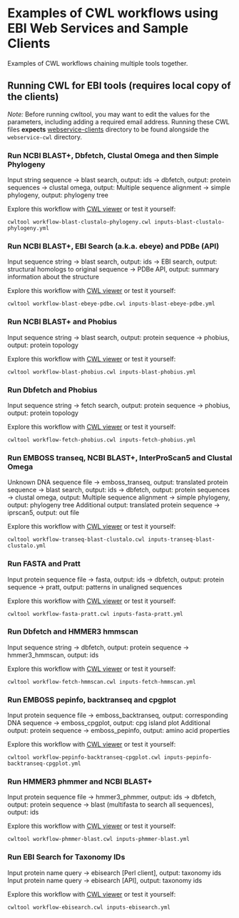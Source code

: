 # Examples of CWL workflows using EBI Web Services and Sample Clients

Examples of CWL workflows chaining multiple tools together.

## Running CWL for EBI tools (requires local copy of the clients)

*Note:* Before running cwltool, you may want to edit the values for the parameters, including adding a required email address.
Running these CWL files **expects** [webservice-clients](https://github.com/ebi-jdispatcher/webservice-clients) directory to be
found alongside the `webservice-cwl` directory.

### Run NCBI BLAST+, Dbfetch, Clustal Omega and then Simple Phylogeny

Input string sequence -> blast search, output: ids -> dbfetch, output: protein sequences -> clustal omega, output: Multiple sequence alignment -> simple phylogeny, output: phylogeny tree

Explore this workflow with [CWL viewer](https://view.commonwl.org/workflows/github.com/ebi-jdispatcher/webservice-cwl/blob/master/workflows/workflow-blast-clustalo-phylogeny.cwl) or test it yourself:

```
cwltool workflow-blast-clustalo-phylogeny.cwl inputs-blast-clustalo-phylogeny.yml
```

### Run NCBI BLAST+, EBI Search (a.k.a. ebeye) and PDBe (API)

Input sequence string -> blast search, output: ids -> EBI search, output: structural homologs to original sequence -> PDBe API, output: summary information about the structure

Explore this workflow with [CWL viewer](https://view.commonwl.org/workflows/github.com/ebi-jdispatcher/webservice-cwl/blob/master/workflows/workflow-blast-ebeye-pdbe.cwl) or test it yourself:

```
cwltool workflow-blast-ebeye-pdbe.cwl inputs-blast-ebeye-pdbe.yml
```

### Run NCBI BLAST+ and Phobius

Input sequence string -> blast search, output: protein sequence -> phobius, output: protein topology

Explore this workflow with [CWL viewer](https://view.commonwl.org/workflows/github.com/ebi-jdispatcher/webservice-cwl/blob/master/workflows/workflow-blast-phobius.cwl) or test it yourself:

```
cwltool workflow-blast-phobius.cwl inputs-blast-phobius.yml
```

### Run Dbfetch and Phobius

Input sequence string -> fetch search, output: protein sequence -> phobius, output: protein topology

Explore this workflow with [CWL viewer](https://view.commonwl.org/workflows/github.com/ebi-jdispatcher/webservice-cwl/blob/master/workflows/workflow-fetch-phobius.cwl) or test it yourself:

```
cwltool workflow-fetch-phobius.cwl inputs-fetch-phobius.yml
```

### Run EMBOSS transeq, NCBI BLAST+, InterProScan5 and Clustal Omega

Unknown DNA sequence file -> emboss_transeq, output: translated protein sequence -> blast search, output: ids -> dbfetch, output: protein sequences -> clustal omega, output: Multiple sequence alignment -> simple phylogeny, output: phylogeny tree
Additional output: translated protein sequence -> iprscan5, output: out file

Explore this workflow with [CWL viewer](https://view.commonwl.org/workflows/github.com/ebi-jdispatcher/webservice-cwl/blob/master/workflows/workflow-transeq-blast-clustalo.cwl) or test it yourself:

```
cwltool workflow-transeq-blast-clustalo.cwl inputs-transeq-blast-clustalo.yml
```

### Run FASTA and Pratt

Input protein sequence file -> fasta, output: ids -> dbfetch, output: protein sequence -> pratt, output: patterns in unaligned sequences

Explore this workflow with [CWL viewer](https://view.commonwl.org/workflows/github.com/ebi-jdispatcher/webservice-cwl/blob/master/workflows/workflow-fasta-pratt.cwl) or test it yourself:

```
cwltool workflow-fasta-pratt.cwl inputs-fasta-pratt.yml
```

### Run Dbfetch and HMMER3 hmmscan

Input sequence string -> dbfetch, output: protein sequence -> hmmer3_hmmscan, output: ids

Explore this workflow with [CWL viewer](https://view.commonwl.org/workflows/github.com/ebi-jdispatcher/webservice-cwl/blob/master/workflows/workflow-fetch-hmmscan.cwl) or test it yourself:

```
cwltool workflow-fetch-hmmscan.cwl inputs-fetch-hmmscan.yml
```

### Run EMBOSS pepinfo, backtranseq and cpgplot

Input protein sequence file -> emboss_backtranseq, output: corresponding DNA sequence -> emboss_cpgplot, output: cpg island plot
Additional output: protein sequence -> emboss_pepinfo, output: amino acid properties

Explore this workflow with [CWL viewer](https://view.commonwl.org/workflows/github.com/ebi-jdispatcher/webservice-cwl/blob/master/workflows/workflow-pepinfo-backtranseq-cpgplot.cwl) or test it yourself:

```
cwltool workflow-pepinfo-backtranseq-cpgplot.cwl inputs-pepinfo-backtranseq-cpgplot.yml
```

### Run HMMER3 phmmer and NCBI BLAST+

Input protein sequence file -> hmmer3_phmmer, output: ids -> dbfetch, output: protein sequence -> blast (multifasta to search all sequences), output: ids

Explore this workflow with [CWL viewer](https://view.commonwl.org/workflows/github.com/ebi-jdispatcher/webservice-cwl/blob/master/workflows/workflow-phmmer-blast.cwl) or test it yourself:

```
cwltool workflow-phmmer-blast.cwl inputs-phmmer-blast.yml
```


### Run EBI Search for Taxonomy IDs

Input protein name query -> ebisearch [Perl client], output: taxonomy ids  
Input protein name query -> ebisearch [API], output: taxonomy ids

Explore this workflow with [CWL viewer](https://view.commonwl.org/workflows/github.com/ebi-jdispatcher/webservice-cwl/blob/master/workflows/workflow-ebisearch.cwl) or test it yourself:

```
cwltool workflow-ebisearch.cwl inputs-ebisearch.yml
```
